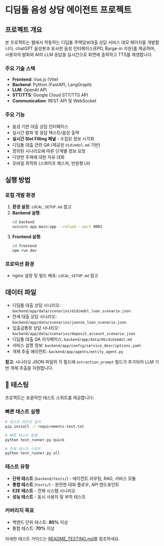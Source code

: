 # 디딤돌 음성 상담 에이전트 프로젝트

## 프로젝트 개요

본 프로젝트는 웹에서 작동하는 디딤돌 주택담보대출 상담 서비스 데모 페이지를 개발합니다. chatGPT 음성봇과 유사한 음성 인터페이스(EPD, Barge-in 지원)를 제공하며, 사용자의 발화와 AI의 LLM 응답을 실시간으로 화면에 출력하고 TTS를 재생합니다.

### 주요 기술 스택

- **Frontend**: Vue.js (Vite)
- **Backend**: Python (FastAPI, LangGraph)
- **LLM**: OpenAI API
- **STT/TTS**: Google Cloud STT/TTS API
- **Communication**: REST API 및 WebSocket

### 주요 기능

- 음성 기반 대출 상담 인터페이스
- 실시간 발화 및 응답 텍스트/음성 출력
- **실시간 Slot Filling 패널** - 수집된 정보 시각화
- 디딤돌 대출 관련 QA (제공된 `didimdol.md` 기반)
- 정의된 시나리오에 따른 단계별 정보 요청
- 다양한 주제에 대한 자유 대화
- 모바일 최적화 (스와이프 제스처, 반응형 UI)

## 실행 방법

### 로컬 개발 환경
1. **환경 설정**: `LOCAL_SETUP.md` 참고
2. **Backend 실행**: 
   ```bash
   cd backend
   uvicorn app.main:app --reload --port 8001
   ```
3. **Frontend 실행**:
   ```bash
   cd frontend
   npm run dev
   ```

### 프로덕션 환경
- nginx 설정 및 빌드 배포: `LOCAL_SETUP.md` 참고

## 데이터 파일

- 디딤돌 대출 상담 시나리오: `backend/app/data/scenarios/didimdol_loan_scenario.json`
- 전세 대출 상담 시나리오: `backend/app/data/scenarios/jeonse_loan_scenario.json`
- 입출금통장 상담 시나리오: `backend/app/data/scenarios/deposit_account_scenario.json`
- 디딤돌 대출 QA 지식베이스: `backend/app/data/kb/didimdol.md`
- 서비스 설명 정보: `backend/app/config/service_descriptions.yaml`
- 개체 추출 에이전트: `backend/app/agents/entity_agent.py`

**참고**: 시나리오 JSON 파일의 각 필드에 `extraction_prompt` 필드가 추가되어 LLM 기반 개체 추출을 지원합니다.

## 🧪 테스팅

프로젝트는 포괄적인 테스트 스위트를 제공합니다:

### 빠른 테스트 실행

```bash
# 테스트 의존성 설치
pip install -r requirements-test.txt

# 빠른 테스트 실행
python test_runner.py quick

# 전체 테스트 스위트
python test_runner.py all
```

### 테스트 유형

- **단위 테스트** (`backend/tests/`) - 에이전트 라우팅, RAG, 서비스 모듈
- **통합 테스트** (`tests/`) - 완전한 대화 플로우, API 엔드포인트
- **E2E 테스트** - 전체 시스템 시나리오
- **성능 테스트** - 동시 사용자 및 부하 테스트

### 커버리지 목표

- 백엔드 단위 테스트: **80%** 이상
- 통합 테스트: **70%** 이상

자세한 테스트 가이드는 [README_TESTING.md](README_TESTING.md)를 참조하세요.
